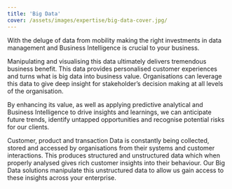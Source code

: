 ```yaml
---
title: 'Big Data'
cover: /assets/images/expertise/big-data-cover.jpg/
---
```


With the deluge of data from mobility making the right investments in data management and Business Intelligence is crucial to your business. 


Manipulating and visualising this data ultimately delivers tremendous business benefit. This data provides personalised customer experiences and turns what is big data into business value. Organisations can leverage this data to give deep insight for stakeholder’s decision making at all levels of the organisation. 


By enhancing its value, as well as applying predictive analytical and Business Intelligence to drive insights and learnings, we can anticipate future trends, identify untapped opportunities and recognise potential risks for our clients. 


Customer, product and transaction Data is constantly being collected, stored and accessed by organisations from their systems and customer interactions. This produces structured and unstructured data which when properly analysed gives rich customer insights into their behaviour. 
Our Big Data solutions manipulate this unstructured data to allow us gain access to these insights across your enterprise. 
